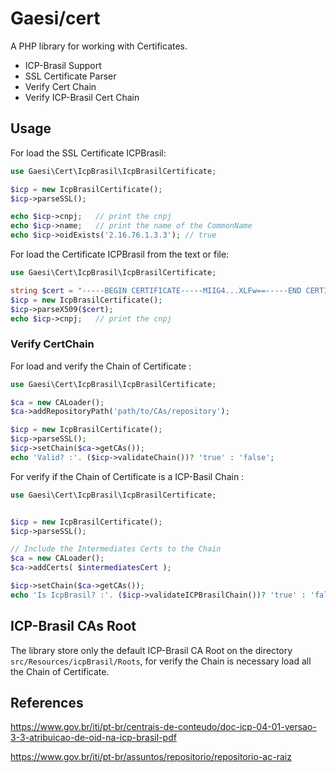 # Gaesi/cert

A PHP library for working with Certificates.

 - ICP-Brasil Support
 - SSL Certificate Parser
 - Verify Cert Chain
 - Verify ICP-Brasil Cert Chain
 
 ## Usage


 For load the SSL Certificate ICPBrasil: 
 ```` php
 use Gaesi\Cert\IcpBrasil\IcpBrasilCertificate;

 $icp = new IcpBrasilCertificate();
 $icp->parseSSL();

 echo $icp->cnpj;   // print the cnpj
 echo $icp->name;   // print the name of the CommonName
 echo $icp->oidExists('2.16.76.1.3.3'); // true

 ````

 For load the Certificate ICPBrasil from the text or file:
 ```` php
 use Gaesi\Cert\IcpBrasil\IcpBrasilCertificate;

 string $cert = "-----BEGIN CERTIFICATE-----MIIG4...XLFw==-----END CERTIFICATE-----";
 $icp = new IcpBrasilCertificate();
 $icp->parseX509($cert);
 echo $icp->cnpj;   // print the cnpj

 ````

 ### Verify CertChain

 For load and verify the Chain of Certificate :
 ```` php
 use Gaesi\Cert\IcpBrasil\IcpBrasilCertificate;

 $ca = new CALoader();
 $ca->addRepositoryPath('path/to/CAs/repository');
 
 $icp = new IcpBrasilCertificate();
 $icp->parseSSL();
 $icp->setChain($ca->getCAs());
 echo 'Valid? :'. ($icp->validateChain())? 'true' : 'false';
````

 For verify if the Chain of Certificate is a ICP-Basil Chain :
 ```` php
 use Gaesi\Cert\IcpBrasil\IcpBrasilCertificate;


 $icp = new IcpBrasilCertificate();
 $icp->parseSSL();

 // Include the Intermediates Certs to the Chain
 $ca = new CALoader();
 $ca->addCerts( $intermediatesCert ); 
 
 $icp->setChain($ca->getCAs());
 echo 'Is IcpBrasil? :'. ($icp->validateICPBrasilChain())? 'true' : 'false';

 ````

 ## ICP-Brasil CAs Root 
 The library store only the default ICP-Brasil CA Root on the directory ``src/Resources/icpBrasil/Roots``, for verify the Chain is necessary load all the Chain of Certificate.  

 ## References

 https://www.gov.br/iti/pt-br/centrais-de-conteudo/doc-icp-04-01-versao-3-3-atribuicao-de-oid-na-icp-brasil-pdf

 https://www.gov.br/iti/pt-br/assuntos/repositorio/repositorio-ac-raiz
  